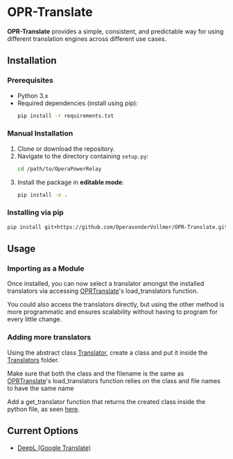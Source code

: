 # OPR-Translate

**OPR-Translate** provides a simple, consistent, and predictable way for using different translation engines across different use cases.

## Installation

### Prerequisites

- Python 3.x
- Required dependencies (install using pip):
  ```sh
  pip install -r requirements.txt
  ```

### Manual Installation

1. Clone or download the repository.
2. Navigate to the directory containing `setup.py`:
   ```sh
   cd /path/to/OperaPowerRelay
   ```
3. Install the package in **editable mode**:
   ```sh
   pip install -e .
   ```

### Installing via pip
```sh
pip install git+https://github.com/OperavonderVollmer/OPR-Translate.git@main
```

## Usage

### Importing as a Module

Once installed, you can now select a translator amongst the installed translators via accessing [OPRTranslate](https://github.com/OperavonderVollmer/OPR-Translate/blob/main/OPRTranslate/OPRTranslate.py)'s load_translators function.

You could also access the translators directly, but using the other method is more programmatic and ensures scalability without having to program for every little change.

### Adding more translators

Using the abstract class [Translator](https://github.com/OperavonderVollmer/OPR-Translate/blob/main/OPRTranslate/Interface/TranslatorInterface.py), create a class and put it inside the [Translators](https://github.com/OperavonderVollmer/OPR-Translate/tree/main/OPRTranslate/Translators) folder.

Make sure that both the class and the filename is the same as [OPRTranslate](https://github.com/OperavonderVollmer/OPR-Translate/blob/main/OPRTranslate/OPRTranslate.py)'s load_translators function relies on the class and file names to have the same name

Add a get_translator function that returns the created class inside the python file, as seen [here](https://github.com/OperavonderVollmer/OPR-Translate/blob/main/OPRTranslate/Translators/deepl_google.py).

## Current Options
- [DeepL (Google Translate)](https://github.com/DeepLcom/deepl-python)
